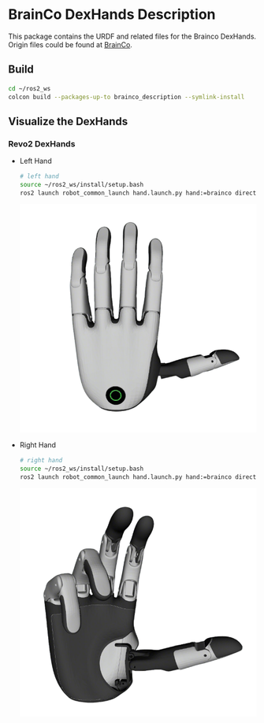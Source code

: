 # BrainCo DexHands Description

This package contains the URDF and related files for the Brainco DexHands. Origin files could be found at [BrainCo](https://www.brainco.cn/#/product/revo2).

## Build

```bash
cd ~/ros2_ws
colcon build --packages-up-to brainco_description --symlink-install
```

## Visualize the DexHands

### Revo2 DexHands
* Left Hand
  ```bash
  # left hand
  source ~/ros2_ws/install/setup.bash
  ros2 launch robot_common_launch hand.launch.py hand:=brainco direction:=1
  ```
  ![revo2 left](../.images/brainco_revo2_left.png)
    
* Right Hand
  ```bash
  # right hand
  source ~/ros2_ws/install/setup.bash
  ros2 launch robot_common_launch hand.launch.py hand:=brainco direction:=-1
  ```
  ![revo2 right](../.images/brainco_revo2_right.png)
